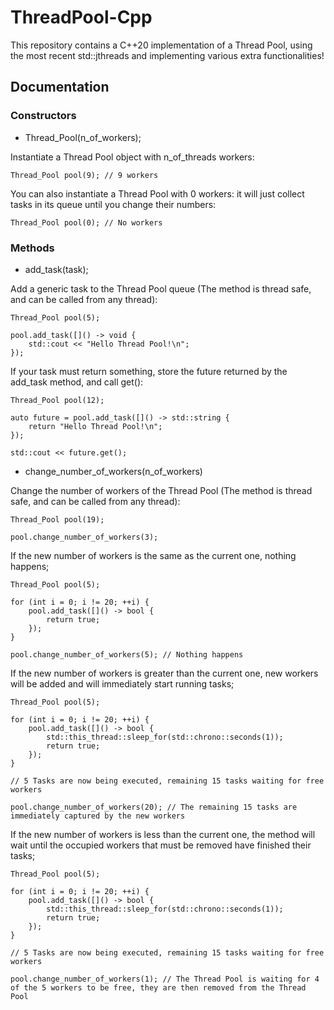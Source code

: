 # ThreadPool-Cpp
This repository contains a C++20 implementation of a Thread Pool, using the most recent std::jthreads and implementing various extra functionalities!

## Documentation

### Constructors

- Thread_Pool(n_of_workers);

Instantiate a Thread Pool object with n_of_threads workers:

    Thread_Pool pool(9); // 9 workers

You can also instantiate a Thread Pool with 0 workers: it will just collect tasks in its queue until you change their numbers:

    Thread_Pool pool(0); // No workers

### Methods

- add_task(task);

Add a generic task to the Thread Pool queue (The method is thread safe, and can be called from any thread):

    Thread_Pool pool(5);

    pool.add_task([]() -> void {
        std::cout << "Hello Thread Pool!\n";
    });

If your task must return something, store the future returned by the add_task method, and call get():

    Thread_Pool pool(12);

    auto future = pool.add_task([]() -> std::string {
        return "Hello Thread Pool!\n";
    });

    std::cout << future.get();

- change_number_of_workers(n_of_workers)

Change the number of workers of the Thread Pool (The method is thread safe, and can be called from any thread):

    Thread_Pool pool(19);

    pool.change_number_of_workers(3);

If the new number of workers is the same as the current one, nothing happens;

    Thread_Pool pool(5);

    for (int i = 0; i != 20; ++i) {
        pool.add_task([]() -> bool {
            return true;
        });
    }

    pool.change_number_of_workers(5); // Nothing happens

If the new number of workers is greater than the current one, new workers will be added and will immediately start running tasks;

    Thread_Pool pool(5);

    for (int i = 0; i != 20; ++i) {
        pool.add_task([]() -> bool {
            std::this_thread::sleep_for(std::chrono::seconds(1));
            return true;
        });
    }

    // 5 Tasks are now being executed, remaining 15 tasks waiting for free workers

    pool.change_number_of_workers(20); // The remaining 15 tasks are immediately captured by the new workers

If the new number of workers is less than the current one, the method will wait until the occupied workers that must be removed have finished their tasks;

    Thread_Pool pool(5);

    for (int i = 0; i != 20; ++i) {
        pool.add_task([]() -> bool {
            std::this_thread::sleep_for(std::chrono::seconds(1));
            return true;
        });
    }

    // 5 Tasks are now being executed, remaining 15 tasks waiting for free workers

    pool.change_number_of_workers(1); // The Thread Pool is waiting for 4 of the 5 workers to be free, they are then removed from the Thread Pool
